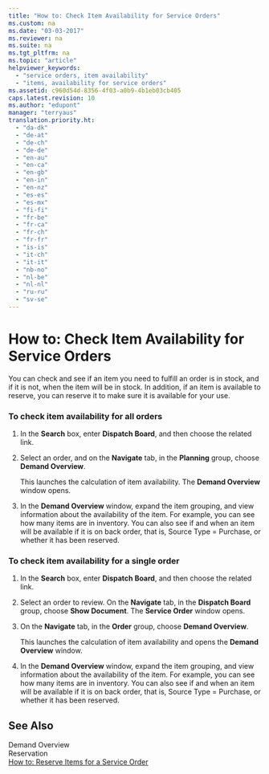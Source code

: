 ```yaml
---
title: "How to: Check Item Availability for Service Orders"
ms.custom: na
ms.date: "03-03-2017"
ms.reviewer: na
ms.suite: na
ms.tgt_pltfrm: na
ms.topic: "article"
helpviewer_keywords: 
  - "service orders, item availability"
  - "items, availability for service orders"
ms.assetid: c960d54d-8356-4f03-a0b9-4b1eb03cb405
caps.latest.revision: 10
ms.author: "edupont"
manager: "terryaus"
translation.priority.ht: 
  - "da-dk"
  - "de-at"
  - "de-ch"
  - "de-de"
  - "en-au"
  - "en-ca"
  - "en-gb"
  - "en-in"
  - "en-nz"
  - "es-es"
  - "es-mx"
  - "fi-fi"
  - "fr-be"
  - "fr-ca"
  - "fr-ch"
  - "fr-fr"
  - "is-is"
  - "it-ch"
  - "it-it"
  - "nb-no"
  - "nl-be"
  - "nl-nl"
  - "ru-ru"
  - "sv-se"
---
```

# How to: Check Item Availability for Service Orders
You can check and see if an item you need to fulfill an order is in stock, and if it is not, when the item will be in stock. In addition, if an item is available to reserve, you can reserve it to make sure it is available for your use.  
  
### To check item availability for all orders  
  
1.  In the **Search** box, enter **Dispatch Board**, and then choose the related link.  
  
2.  Select an order, and on the **Navigate** tab, in the **Planning** group, choose **Demand Overview**.  
  
     This launches the calculation of item availability. The **Demand Overview** window opens.  
  
3.  In the **Demand Overview** window, expand the item grouping, and view information about the availability of the item. For example, you can see how many items are in inventory. You can also see if and when an item will be available if it is on back order, that is, Source Type \= Purchase, or whether it has been reserved.  
  
### To check item availability for a single order  
  
1.  In the **Search** box, enter **Dispatch Board**, and then choose the related link.  
  
2.  Select an order to review. On the **Navigate** tab, in the **Dispatch Board** group, choose **Show Document**. The **Service Order** window opens.  
  
3.  On the **Navigate** tab, in the **Order** group, choose **Demand Overview**.  
  
     This launches the calculation of item availability and opens the **Demand Overview** window.  
  
4.  In the **Demand Overview** window, expand the item grouping, and view information about the availability of the item. For example, you can see how many items are in inventory. You can also see if and when an item will be available if it is on back order, that is, Source Type \= Purchase, or whether it has been reserved.  
  
## See Also  
 Demand Overview   
 Reservation   
 [How to: Reserve Items for a Service Order](../Service/how-to-reserve-items-for-a-service-order.md)